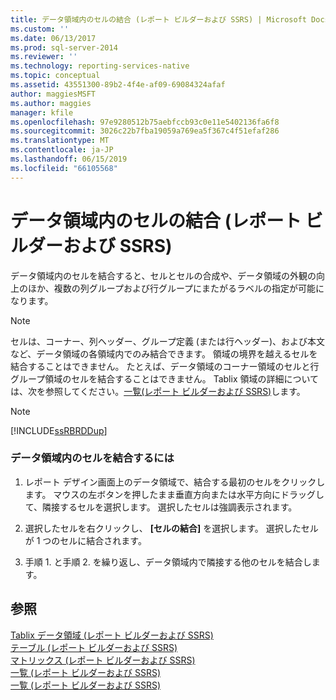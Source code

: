 ```yaml
---
title: データ領域内のセルの結合 (レポート ビルダーおよび SSRS) | Microsoft Docs
ms.custom: ''
ms.date: 06/13/2017
ms.prod: sql-server-2014
ms.reviewer: ''
ms.technology: reporting-services-native
ms.topic: conceptual
ms.assetid: 43551300-89b2-4f4e-af09-69084324afaf
author: maggiesMSFT
ms.author: maggies
manager: kfile
ms.openlocfilehash: 97e9280512b75aebfccb93c0e11e5402136fa6f8
ms.sourcegitcommit: 3026c22b7fba19059a769ea5f367c4f51efaf286
ms.translationtype: MT
ms.contentlocale: ja-JP
ms.lasthandoff: 06/15/2019
ms.locfileid: "66105568"
---
```

# <a name="merge-cells-in-a-data-region-report-builder-and-ssrs"></a>データ領域内のセルの結合 (レポート ビルダーおよび SSRS)
  データ領域内のセルを結合すると、セルとセルの合成や、データ領域の外観の向上のほか、複数の列グループおよび行グループにまたがるラベルの指定が可能になります。  
  
> [!NOTE]  
>  セルは、コーナー、列ヘッダー、グループ定義 (または行ヘッダー)、および本文など、データ領域の各領域内でのみ結合できます。 領域の境界を越えるセルを結合することはできません。 たとえば、データ領域のコーナー領域のセルと行グループ領域のセルを結合することはできません。 Tablix 領域の詳細については、次を参照してください。[一覧&#40;レポート ビルダーおよび SSRS&#41;](tables-matrices-and-lists-report-builder-and-ssrs.md)します。  
  
> [!NOTE]  
>  [!INCLUDE[ssRBRDDup](../../includes/ssrbrddup-md.md)]  
  
### <a name="to-merge-cells-in-a-data-region"></a>データ領域内のセルを結合するには  
  
1.  レポート デザイン画面上のデータ領域で、結合する最初のセルをクリックします。 マウスの左ボタンを押したまま垂直方向または水平方向にドラッグして、隣接するセルを選択します。 選択したセルは強調表示されます。  
  
2.  選択したセルを右クリックし、 **[セルの結合]** を選択します。 選択したセルが 1 つのセルに結合されます。  
  
3.  手順 1. と手順 2. を繰り返し、データ領域内で隣接する他のセルを結合します。  
  
## <a name="see-also"></a>参照  
 [Tablix データ領域 &#40;レポート ビルダーおよび SSRS&#41;](../tablix-data-region-report-builder-and-ssrs.md)   
 [テーブル &#40;レポート ビルダーおよび SSRS&#41;](tables-report-builder-and-ssrs.md)   
 [マトリックス &#40;レポート ビルダーおよび SSRS&#41;](create-a-matrix-report-builder-and-ssrs.md)   
 [一覧 &#40;レポート ビルダーおよび SSRS&#41;](create-invoices-and-forms-with-lists-report-builder-and-ssrs.md)   
 [一覧 &#40;レポート ビルダーおよび SSRS&#41;](tables-matrices-and-lists-report-builder-and-ssrs.md)  
  
  
